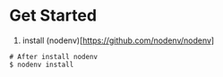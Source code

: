# Get Started

1. install (nodenv)[https://github.com/nodenv/nodenv]

```
# After install nodenv
$ nodenv install
```
